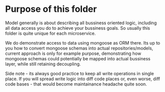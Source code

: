 # Purpose of this folder

Model generally is about describing all bussiness oriented logic, including all data access you do to achieve your bussiness goals. So usually this folder is quite unique for each microservice.

We do demonstrate access to data using mongoose as ORM there. Its up to you how to convert mongoose schemas into actual repositories/models, current approach is only for example purpose, demonstrating how mongoose schemas could potentially be mapped into actual bussiness layer, while still retaining decoupling.

Side note - its always good practice to keep all write operations in single place. If you will spread write logic into diff code places or, even worse, diff code bases - that would become maintainance headache quite soon.
